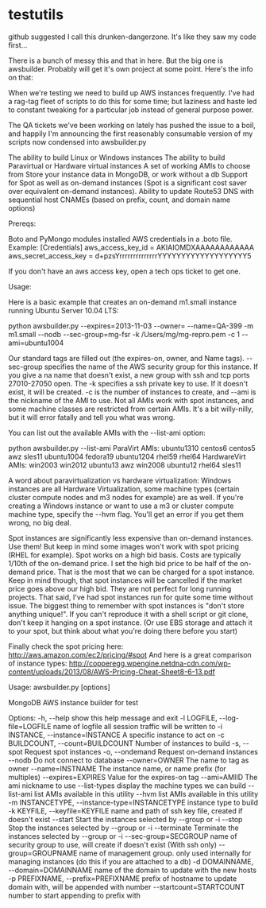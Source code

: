 testutils
=========

github suggested I call this drunken-dangerzone. It's like they saw my code first...

There is a bunch of messy this and that in here. But the big one is awsbuilder. Probably will get it's own
project at some point. Here's the info on that:


When we're testing we need to build up AWS instances frequently. I've had a rag-tag fleet of scripts to do this for some time; but laziness and haste led to constant tweaking for a particular job instead of general purpose power.

The QA tickets we've been working on lately has pushed the issue to a boil, and happily I'm announcing the first reasonably consumable version of my scripts now condensed into awsbuilder.py

The ability to build Linux or Windows instances
The ability to build Paravirtual or Hardware virtual instances
A set of working AMIs to choose from
Store your instance data in MongoDB, or work without a db
Support for Spot as well as on-demand instances (Spot is a significant cost saver over equivalent on-demand instances).
Ability to update Route53 DNS with sequential host CNAMEs (based on prefix, count, and domain name options)

Prereqs:

Boto and PyMongo modules installed
AWS credentials in a .boto file. Example:
[Credentials]
aws_access_key_id = AKIAIOMDXAAAAAAAAAAAA
aws_secret_access_key = d+pzsYrrrrrrrrrrrrrrYYYYYYYYYYYYYYYYYYY5

If you don't have an aws access key, open a tech ops ticket to get one.

Usage:

Here is a basic example that creates an on-demand m1.small instance running Ubuntu Server 10.04 LTS:

python awsbuilder.py --expires=2013-11-03 --owner=<your jira username> --name=QA-399 -m m1.small --nodb --sec-group=mg-fsr -k /Users/mg/mg-repro.pem -c 1 --ami=ubuntu1004

Our standard tags are filled out (the expires-on, owner, and Name tags).
--sec-group specifies the name of the AWS security group for this instance. If you give a na name that doesn't exist, a new group with ssh and tcp ports 27010-27050 open.
The -k specifies a ssh private key to use. If it doesn't exist, it will be created.
-c is the number of instances to create, and --ami is the nickname of the AMI to use. Not all AMIs work with spot instances, and some machine classes are restricted from certain AMIs. It's a bit willy-nilly, but it will error fatally and tell you what was wrong.

You can list out the available AMIs with the --list-ami option:

python awsbuilder.py --list-ami
ParaVirt AMIs:
	ubuntu1310
	centos6
	centos5
	awz
	sles11
	ubuntu1004
	fedora19
	ubuntu1204
	rhel59
	rhel64
HardwareVirt AMIs:
	win2003
	win2012
	ubuntu13
	awz
	win2008
	ubuntu12
	rhel64
	sles11

A word about paravirtualization vs hardware virtualization: Windows instances are all Hardware Virtualization, some machine types (certain cluster compute nodes and m3 nodes for example) are as well. If you're creating a Windows instance or want to use a m3 or cluster compute machine type, specify the --hvm flag. You'll get an error if you get them wrong, no big deal.

Spot instances are significantly less expensive than on-demand instances. Use them! But keep in mind some images won't work with spot pricing (RHEL for example). Spot works on a high bid basis. Costs are typically 1/10th of the on-demand price. I set the high bid price to be half of the on-demand price. That is the most that we can be charged for a spot instance. Keep in mind though, that spot instances will be cancelled if the market price goes above our high bid. They are not perfect for long running projects. That said, I've had spot instances run for quite some time without issue. The biggest thing to remember with spot instances is "don't store anything unique!". If you can't reproduce it with a shell script or git clone, don't keep it hanging on a spot instance. (Or use EBS storage and attach it to your spot, but think about what you're doing there before you start)

Finally check the spot pricing here: http://aws.amazon.com/ec2/pricing/#spot
And here is a great comparison of instance types: http://copperegg.wpengine.netdna-cdn.com/wp-content/uploads/2013/08/AWS-Pricing-Cheat-Sheet8-6-13.pdf



Usage: awsbuilder.py [options]

MongoDB AWS instance builder for test

Options:
  -h, --help            show this help message and exit
  -l LOGFILE, --log-file=LOGFILE
                        name of logfile all session traffic will be written to
  -i INSTANCE, --instance=INSTANCE
                        A specific instance to act on
  -c BUILDCOUNT, --count=BUILDCOUNT
                        Number of instances to build
  -s, --spot            Request spot instances
  -o, --ondemand        Request on-demand instances
  --nodb                Do not connect to database
  --owner=OWNER         The name to tag as owner
  --name=INSTNAME       The instance name, or name prefix (for multiples)
  --expires=EXPIRES     Value for the expires-on tag
  --ami=AMIID           The ami nickname to use
  --list-types          display the machine types we can build
  --list-ami            list AMIs available in this utility
  --hvm                 list AMIs available in this utility
  -m INSTANCETYPE, --instance-type=INSTANCETYPE
                        instance type to build
  -k KEYFILE, --keyfile=KEYFILE
                        name and path of ssh key file, created if doesn't
                        exist
  --start               Start the instances selected by --group or -i
  --stop                Stop the instances selected by --group or -i
  --terminate           Terminate the instances selected by --group or -i
  --sec-group=SECGROUP  name of security group to use, will create if doesn't
                        exist (With ssh only)
  --group=GROUPNAME     name of management group. only used internally for
                        managing instances (do this if you are attached to a
                        db)
  -d DOMAINNAME, --domain=DOMAINNAME
                        name of the domain to update with the new hosts
  -p PREFIXNAME, --prefix=PREFIXNAME
                        prefix of hostname to update domain with, will be
                        appended with number
  --startcount=STARTCOUNT
                        number to start appending to prefix with









